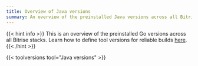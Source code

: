 ```yaml
---
title: Overview of Java versions
summary: An overview of the preinstalled Java versions across all Bitrise stacks.
---
```


{{< hint info >}}
This is an overview of the preinstalled Go versions across all Bitrise stacks.
Learn how to define tool versions for reliable builds [here](../../tips/Tool%20versions).
{{< /hint >}}

{{< toolversions tool="Java versions" >}}

